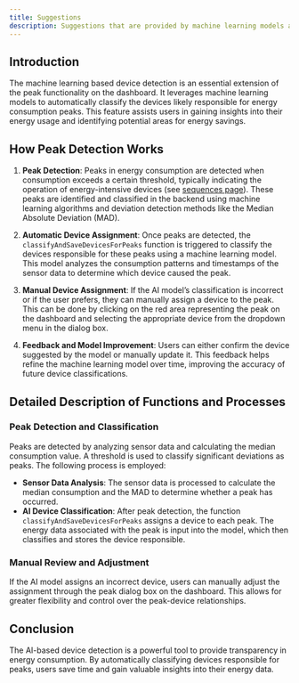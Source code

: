 ```yaml
---
title: Suggestions
description: Suggestions that are provided by machine learning models and are integrated into the app.
---
```


## Introduction
The machine learning based device detection is an essential extension of the peak functionality on the dashboard. It leverages machine learning models to automatically classify the devices likely responsible for energy consumption peaks. This feature assists users in gaining insights into their energy usage and identifying potential areas for energy savings.

## How Peak Detection Works

1. **Peak Detection**:
   Peaks in energy consumption are detected when consumption exceeds a certain threshold, typically indicating the operation of energy-intensive devices (see [sequences page](/web/sequences)). These peaks are identified and classified in the backend using machine learning algorithms and deviation detection methods like the Median Absolute Deviation (MAD).

2. **Automatic Device Assignment**:
   Once peaks are detected, the `classifyAndSaveDevicesForPeaks` function is triggered to classify the devices responsible for these peaks using a machine learning model. This model analyzes the consumption patterns and timestamps of the sensor data to determine which device caused the peak.

3. **Manual Device Assignment**:
   If the AI model’s classification is incorrect or if the user prefers, they can manually assign a device to the peak. This can be done by clicking on the red area representing the peak on the dashboard and selecting the appropriate device from the dropdown menu in the dialog box.

4. **Feedback and Model Improvement**:
   Users can either confirm the device suggested by the model or manually update it. This feedback helps refine the machine learning model over time, improving the accuracy of future device classifications.

## Detailed Description of Functions and Processes

### Peak Detection and Classification
Peaks are detected by analyzing sensor data and calculating the median consumption value. A threshold is used to classify significant deviations as peaks. The following process is employed:

- **Sensor Data Analysis**: The sensor data is processed to calculate the median consumption and the MAD to determine whether a peak has occurred.
- **AI Device Classification**: After peak detection, the function `classifyAndSaveDevicesForPeaks` assigns a device to each peak. The energy data associated with the peak is input into the model, which then classifies and stores the device responsible.

### Manual Review and Adjustment
If the AI model assigns an incorrect device, users can manually adjust the assignment through the peak dialog box on the dashboard. This allows for greater flexibility and control over the peak-device relationships.

## Conclusion
The AI-based device detection is a powerful tool to provide transparency in energy consumption. By automatically classifying devices responsible for peaks, users save time and gain valuable insights into their energy data.